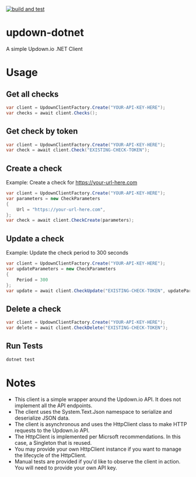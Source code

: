 [![build and test](https://github.com/strvmarv/updown-dotnet/actions/workflows/build-and-test.yml/badge.svg)](https://github.com/strvmarv/updown-dotnet/actions/workflows/build-and-test.yml)

# updown-dotnet
A simple Updown.io .NET Client

# Usage

## Get all checks
```csharp
var client = UpdownClientFactory.Create("YOUR-API-KEY-HERE");
var checks = await client.Checks();
```

## Get check by token
```csharp
var client = UpdownClientFactory.Create("YOUR-API-KEY-HERE");
var check = await client.Check("EXISTING-CHECK-TOKEN");
```

## Create a check
Example: Create a check for https://your-url-here.com
```csharp
var client = UpdownClientFactory.Create("YOUR-API-KEY-HERE");
var parameters = new CheckParameters
{
    Url = "https://your-url-here.com",
};
var check = await client.CheckCreate(parameters);

```

## Update a check
Example: Update the check period to 300 seconds
```csharp
var client = UpdownClientFactory.Create("YOUR-API-KEY-HERE");
var updateParameters = new CheckParameters
{
    Period = 300
};
var update = await client.CheckUpdate("EXISTING-CHECK-TOKEN", updateParameters);
```

## Delete a check
```csharp
var client = UpdownClientFactory.Create("YOUR-API-KEY-HERE");
var delete = await client.CheckDelete("EXISTING-CHECK-TOKEN");

```

## Run Tests
```bash
dotnet test
```

# Notes

- This client is a simple wrapper around the Updown.io API. It does not implement all the API endpoints.
- The client uses the System.Text.Json namespace to serialize and deserialize JSON data.
- The client is asynchronous and uses the HttpClient class to make HTTP requests to the Updown.io API.
- The HttpClient is implemented per Micrsoft recommendations.  In this case, a Singleton that is reused.
- You may provide your own HttpClient instance if you want to manage the lifecycle of the HttpClient.
- Manual tests are provided if you'd like to observe the client in action.  You will need to provide your own API key.
